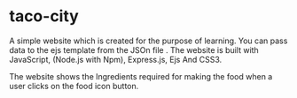 # taco-city
A simple website which is created for the purpose of learning. You can pass data to the ejs template from the JSOn file .
The website is built with  JavaScript, (Node.js with Npm), Express.js, Ejs And CSS3.

The website shows the Ingredients required for making the food when a user clicks on the food icon button. 
